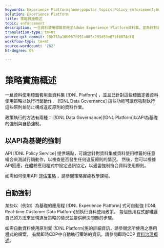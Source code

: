 ```yaml
---
keywords: Experience Platform;home;popular topics;Policy enforcement;Automatic enforcement;API-based enforcement;data governance
solution: Experience Platform
title: 策略實施概述
topic: enforcement
description: 一旦資料使用標籤套用至Adobe Experience Platform資料集，並為針對這些標籤的行銷動作定義資料使用原則後，「資料治理」功能可讓您強制執行這些原則並防止構成違反原則的資料作業。 Data Governance功能在平台上提供兩種策略實施方法：基於API的實施和自動實施。
translation-type: tm+mt
source-git-commit: 28b733a16b067f951a885c299d59e079f0074df8
workflow-type: tm+mt
source-wordcount: '262'
ht-degree: 0%

---
```



# 策略實施概述

一旦資料使用標籤套用至資料集 [!DNL Platform] ，並且已針對這些標籤定義資料使用策略以執行行銷動作， [!DNL Data Governance] 這些功能可讓您強制執行這些原則並防止構成違反原則的資料作業。

政策執行的方法有兩種： [!DNL Data Governance][!DNL Platform]以API為基礎的強制與自動強制。

## 以API為基礎的強制

API [!DNL Policy Service] 提供端點，可讓您針對資料集或資料使用標籤的任意組合來測試行銷動作，以檢查是否發生任何違反原則的情況。 然後，您可以根據API回應，在體驗應用程式中設定通訊協定，以適當強制符合資料使用原則。

如需如何使用API [評估策略](api-enforcement.md) ，請參閱策略實施教學課程。

## 自動強制

某些以（例如）為基礎的應用程 [!DNL Experience Platform] 式可自動強 [!DNL Real-time Customer Data Platform]制執行資料使用政策。 每個應用程式都維護自己的方法來呈現違反策略的情況並提供解決問題的步驟。

如需自動資料使用原則實 [!DNL Platform]施的詳細資訊，請參閱您所使用之應用程式的檔案。 有關即時CDP中自動執行策略的資訊，請參閱即時CDP [資料治理概述](../../rtcdp/privacy/data-governance-overview.md#enforce-data-usage-compliance)。